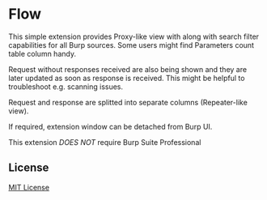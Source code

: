 # Flow

This simple extension provides Proxy-like view with along with search filter capabilities for all Burp sources. Some users might find Parameters count table column handy.

Request without responses received are also being shown and they are later updated as soon as response is received. This might be helpful to troubleshoot e.g. scanning issues.

Request and response are splitted into separate columns (Repeater-like view).

If required, extension window can be detached from Burp UI.

This extension _DOES NOT_ require Burp Suite Professional

## License

[MIT License](https://github.com/twbs/bootstrap/blob/master/LICENSE)
